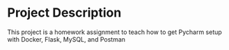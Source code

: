 # Project Description
This project is a homework assignment to teach how to get Pycharm setup with Docker, Flask, MySQL, and Postman




